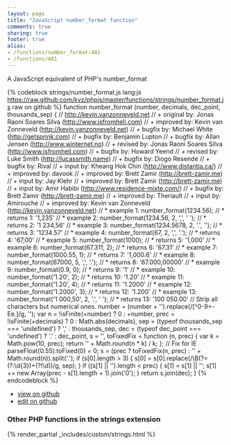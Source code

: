 ```yaml
---
layout: page
title: "JavaScript number_format function"
comments: true
sharing: true
footer: true
alias:
- /functions/number_format:481
- /functions/481
---
```

<!-- Generated by Rakefile:build -->
A JavaScript equivalent of PHP's number_format

{% codeblock strings/number_format.js lang:js https://raw.github.com/kvz/phpjs/master/functions/strings/number_format.js raw on github %}
function number_format (number, decimals, dec_point, thousands_sep) {
    // http://kevin.vanzonneveld.net
    // +   original by: Jonas Raoni Soares Silva (http://www.jsfromhell.com)
    // +   improved by: Kevin van Zonneveld (http://kevin.vanzonneveld.net)
    // +     bugfix by: Michael White (http://getsprink.com)
    // +     bugfix by: Benjamin Lupton
    // +     bugfix by: Allan Jensen (http://www.winternet.no)
    // +    revised by: Jonas Raoni Soares Silva (http://www.jsfromhell.com)
    // +     bugfix by: Howard Yeend
    // +    revised by: Luke Smith (http://lucassmith.name)
    // +     bugfix by: Diogo Resende
    // +     bugfix by: Rival
    // +      input by: Kheang Hok Chin (http://www.distantia.ca/)
    // +   improved by: davook
    // +   improved by: Brett Zamir (http://brett-zamir.me)
    // +      input by: Jay Klehr
    // +   improved by: Brett Zamir (http://brett-zamir.me)
    // +      input by: Amir Habibi (http://www.residence-mixte.com/)
    // +     bugfix by: Brett Zamir (http://brett-zamir.me)
    // +   improved by: Theriault
    // +      input by: Amirouche
    // +   improved by: Kevin van Zonneveld (http://kevin.vanzonneveld.net)
    // *     example 1: number_format(1234.56);
    // *     returns 1: '1,235'
    // *     example 2: number_format(1234.56, 2, ',', ' ');
    // *     returns 2: '1 234,56'
    // *     example 3: number_format(1234.5678, 2, '.', '');
    // *     returns 3: '1234.57'
    // *     example 4: number_format(67, 2, ',', '.');
    // *     returns 4: '67,00'
    // *     example 5: number_format(1000);
    // *     returns 5: '1,000'
    // *     example 6: number_format(67.311, 2);
    // *     returns 6: '67.31'
    // *     example 7: number_format(1000.55, 1);
    // *     returns 7: '1,000.6'
    // *     example 8: number_format(67000, 5, ',', '.');
    // *     returns 8: '67.000,00000'
    // *     example 9: number_format(0.9, 0);
    // *     returns 9: '1'
    // *    example 10: number_format('1.20', 2);
    // *    returns 10: '1.20'
    // *    example 11: number_format('1.20', 4);
    // *    returns 11: '1.2000'
    // *    example 12: number_format('1.2000', 3);
    // *    returns 12: '1.200'
    // *    example 13: number_format('1 000,50', 2, '.', ' ');
    // *    returns 13: '100 050.00'
    // Strip all characters but numerical ones.
    number = (number + '').replace(/[^0-9+\-Ee.]/g, '');
    var n = !isFinite(+number) ? 0 : +number,
        prec = !isFinite(+decimals) ? 0 : Math.abs(decimals),
        sep = (typeof thousands_sep === 'undefined') ? ',' : thousands_sep,
        dec = (typeof dec_point === 'undefined') ? '.' : dec_point,
        s = '',
        toFixedFix = function (n, prec) {
            var k = Math.pow(10, prec);
            return '' + Math.round(n * k) / k;
        };
    // Fix for IE parseFloat(0.55).toFixed(0) = 0;
    s = (prec ? toFixedFix(n, prec) : '' + Math.round(n)).split('.');
    if (s[0].length > 3) {
        s[0] = s[0].replace(/\B(?=(?:\d{3})+(?!\d))/g, sep);
    }
    if ((s[1] || '').length < prec) {
        s[1] = s[1] || '';
        s[1] += new Array(prec - s[1].length + 1).join('0');
    }
    return s.join(dec);
}
{% endcodeblock %}

 - [view on github](https://github.com/kvz/phpjs/blob/master/functions/strings/number_format.js)
 - [edit on github](https://github.com/kvz/phpjs/edit/master/functions/strings/number_format.js)

### Other PHP functions in the strings extension
{% render_partial _includes/custom/strings.html %}

